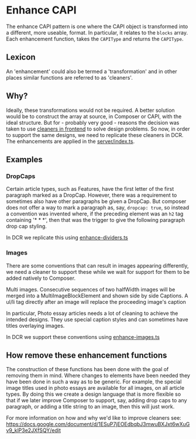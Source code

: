 # Enhance CAPI
The enhance CAPI pattern is one where the CAPI object is transformed into a different, more useable, format. In particular, it relates to the `blocks` array. Each enhancement function, takes the `CAPIType` and returns the `CAPIType`.

## Lexicon
An 'enhancement' could also be termed a 'transformation' and in other places similar functions are referred to as 'cleaners'.

## Why?
Ideally, these transformations would not be required. A better solution would be to construct the array at source, in Composer or CAPI, with the ideal structure. But for - probably very good - reasons the decision was taken to use [cleaners in frontend](https://github.com/guardian/frontend/blob/aa0013a6f9c247be36d29b9716e0ccc80cc8b218/common/app/views/support/HtmlCleaner.scala) to solve design problems. So now, in order to support the same designs, we need to replicate these cleaners in DCR. The enhancements are applied in the [server/index.ts](/dotcom-rendering/src/web/server/index.ts).

## Examples

### DropCaps
Certain article types, such as Features, have the first letter of the first paragraph marked as a DropCap. However, there was a requirement to sometimes also have other paragraphs be given a DropCap. But composer does not offer a way to mark a paragraph as, say, `dropcap: true`, so instead a convention was invented where, if the preceding element was an `h2` tag containing '* * *', then that was the trigger to give the following paragraph drop cap styling.

In DCR we replicate this using [enhance-dividers.ts](/dotcom-rendering/src/model/enhance-dividers.ts)

### Images
There are some conventions that can result in images appearing differently, we need a cleaner to support these while we wait for support for them to be added natively to Composer.

Multi images. Consecutive sequences of two halfWidth images will be merged into a MultiImageBlockElement and shown side by side
Captions. A ul/li tag directly after an image will replace the proceeding image's caption

In particular, Photo essay articles needs a lot of cleaning to achieve the intended designs. They use special caption styles and can sometimes have titles overlaying images.

In DCR we support these conventions using [enhance-images.ts](/dotcom-rendering/src/model/enhance-images.ts)

## How remove these enhancement functions
The construction of these functions has been done  with the goal of removing them in mind. Where changes to elements have been needed they have been done in such  a way as to be generic. For example, the special image titles used in photo essays are available for all images, on all article types. By doing this we create a design language that is more flexible so that if we later improve Composer to support, say, adding drop caps to any paragraph, or adding a title string to an image, then this will just work.

For more information on how and why we'd like to improve cleaners see: https://docs.google.com/document/d/1ESuP7jEOEdbqbJ3mwuBXJxt6wXuGv9_klP3e2JXfSQY/edit

